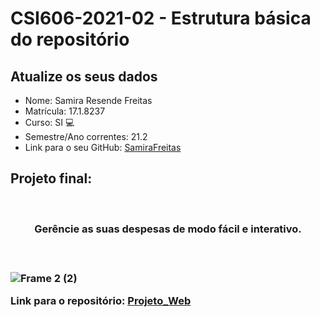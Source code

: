 # **CSI606-2021-02 - Estrutura básica do repositório**

## Atualize os seus dados

- Nome: Samira Resende Freitas 
- Matrícula: 17.1.8237
- Curso: SI 💻 
- Semestre/Ano correntes: 21.2
- Link para o seu GitHub: [SamiraFreitas](https://github.com/SamiraFreitas)

## Projeto final: 
<br>
<h3 align="center">
    Gerêncie as suas despesas de modo fácil e interativo. <h3>
<br>


![Frame 2 (2)](https://user-images.githubusercontent.com/73719899/172490809-b7f94c1e-f6dc-4299-bfb6-161b5031de3b.png)

 Link para o repositório: [Projeto_Web](https://github.com/SamiraFreitas/projeto-web)

